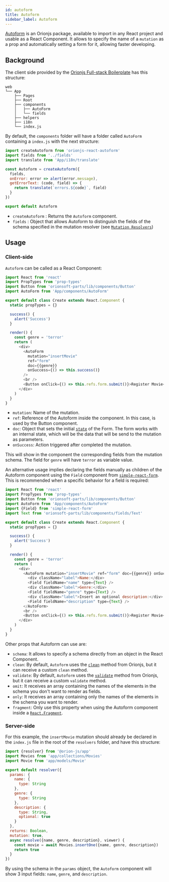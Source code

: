 ```yaml
---
id: autoform
title: Autoform
sidebar_label: Autoform
---
```


[Autoform](https://github.com/orionjs/orionjs-react-autoform) is an Orionjs package, available to import in any React project and usable as a React Component. It allows to specify the name of a `mutation` as a prop and automatically setting a form for it, allowing faster developing.

## Background

The client side provided by the [Orionjs Full-stack Boilerplate](https://github.com/orionjs/boilerplate-graphql-fullstack) has this structure:

```
web
└── App
    ├── Pages
    ├── Root
    ├── components
    │   ├── AutoForm
    │   └── fields
    ├── helpers
    ├── i18n
    └── index.js
```

By default, the `components` folder will have a folder called `AutoForm` containing a `index.js` with the next structure:

```js
import createAutoform from 'orionjs-react-autoform'
import fields from '../fields'
import translate from 'App/i18n/translate'

const Autoform = createAutoform({
  fields,
  onError: error => alert(error.message),
  getErrorText: (code, field) => {
    return translate(`errors.${code}`, field)
  }
})

export default Autoform
```

- `createAutoform` : Returns the `Autoform` component.
- `fields` : Object that allows Autoform to distinguish the fields of the schema specified in the mutation resolver (see [`Mutation Resolvers`](https://orionjs.com/docs/resolvers#mutation-resolver))

## Usage

### Client-side

`Autoform` can be called as a React Component:

```js
import React from 'react'
import PropTypes from 'prop-types'
import Button from 'orionsoft-parts/lib/components/Button'
import AutoForm from 'App/components/AutoForm'

export default class Create extends React.Component {
  static propTypes = {}

  success() {
    alert('Success')
  }

  render() {
    const genre = 'terror'
    return (
      <div>
        <AutoForm
          mutation="insertMovie"
          ref="form"
          doc={{genre}}
          onSuccess={() => this.success()}
        />
        <br />
        <Button onClick={() => this.refs.form.submit()}>Register Movie</Button>
      </div>
    )
  }
}
```

- `mutation`: Name of the mutation.
- `ref`: Reference of the Autoform inside the component. In this case, is used by the Button component.
- `doc`: Object that sets the initial [`state`](https://reactjs.org/docs/state-and-lifecycle.html) of the Form. The form works with an internal state, which will be the data that will be send to the mutation as parameters.
- `onSuccess`: Action triggered after completed the mutation.

This will show in the component the corresponding fields from the mutation schema. The field for `genre` will have `terror` as variable value.

An alternative usage implies declaring the fields manually as children of the Autoform component using the `Field` component from [`simple-react-form`](https://github.com/nicolaslopezj/simple-react-form). This is recommended when a specific behavior for a field is required:

```js
import React from 'react'
import PropTypes from 'prop-types'
import Button from 'orionsoft-parts/lib/components/Button'
import AutoForm from 'App/components/AutoForm'
import {Field} from 'simple-react-form'
import Text from 'orionsoft-parts/lib/components/fields/Text'

export default class Create extends React.Component {
  static propTypes = {}

  success() {
    alert('Success')
  }

  render() {
    const genre = 'terror'
    return (
      <div>
        <AutoForm mutation="insertMovie" ref="form" doc={{genre}} onSuccess={() => this.success()}>
          <div className="label">Name:</div>
          <Field fieldName="name" type={Text} />
          <div className="label">Genre:</div>
          <Field fieldName="genre" type={Text} />
          <div className="label">Insert an optional description:</div>
          <Field fieldName="description" type={Text} />
        </AutoForm>
        <br />
        <Button onClick={() => this.refs.form.submit()}>Register Movie</Button>
      </div>
    )
  }
}
```

Other props that Autoform can use are:

- `schema`: It allows to specify a schema directly from an object in the React Component.
- `clean`: By default, `Autoform` uses the [`clean`](https://orionjs.com/docs/models#validate-and-clean) method from Orionjs, but it can receive a custom `clean` method.
- `validate`: By default, `Autoform` uses the [`validate`](https://orionjs.com/docs/models#validate-and-validate) method from Orionjs, but it can receive a custom `validate` method.
- `omit`: It receives an array containing the names of the elements in the schema you don't want to render as fields.
- `only`: It receives an array containing only the names of the elements in the schema you want to render.
- `fragment`: Only use this property when using the Autoform component inside a [`React.Fragment`](https://reactjs.org/docs/fragments.html).

### Server-side

For this example, the `insertMovie` mutation should already be declared in the `index.js` file in the root of the `resolvers` folder, and have this structure:

```js
import {resolver} from '@orion-js/app'
import Movies from 'app/collections/Movies'
import Movie from 'app/models/Movie'

export default resolver({
  params: {
    name: {
      type: String
    },
    genre: {
      type: String
    },
    description: {
      type: String,
      optional: true
    }
  },
  returns: Boolean,
  mutation: true,
  async resolve({name, genre, description}, viewer) {
    const movie = await Movies.insertOne({name, genre, description})
    return true
  }
})
```

By using the schema in the `params` object, the `Autoform` component will show 3 input fields: `name`, `genre`, and `description`.
